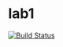 # lab1

[![Build Status](https://travis-ci.com/itmo-java-basics-2020/task-1-Tritkale.svg?branch=master)](https://travis-ci.com/itmo-java-basics-2020/task-1-Tritkale)